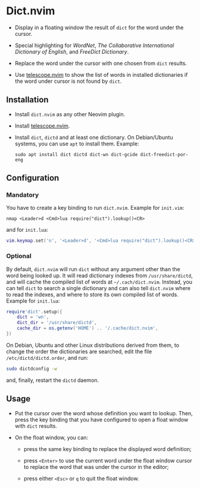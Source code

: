# Dict.nvim

  - Display in a floating window the result of `dict` for the word under the cursor.

  - Special highlighting for _WordNet_, _The Collaborative International
    Dictionary of English_, and _FreeDict Dictionary_.

  - Replace the word under the cursor with one chosen from `dict` results.

  - Use [telescope.nvim](https://github.com/nvim-telescope/telescope.nvim) to show the list of words in installed dictionaries
    if the word under cursor is not found by `dict`.

## Installation

  - Install `dict.nvim` as any other Neovim plugin.

  - Install [telescope.nvim](https://github.com/nvim-telescope/telescope.nvim).

  - Install `dict`, `dictd` and at least one dictionary.
    On Debian/Ubuntu systems, you can use `apt` to install them. Example:

    ```
    sudo apt install dict dictd dict-wn dict-gcide dict-freedict-por-eng
    ```

## Configuration

### Mandatory

You have to create a key binding to run `dict.nvim`. Example for `init.vim`:

```vim
nmap <Leader>d <Cmd>lua require("dict").lookup()<CR>
```

and for `init.lua`:

```lua
vim.keymap.set('n', '<Leader>d', '<Cmd>lua require("dict").lookup()<CR>')
```

### Optional

By default, `dict.nvim` will run `dict` without any argument other than the word
being looked up. It will read dictionary indexes from `/usr/share/dictd`,
and will cache the compiled list of words at `~/.cach/dict.nvim`. Instead,
you can tell `dict` to search a single dictionary and can also tell
`dict.nvim` where to read the indexes, and where to store its own compiled
list of words. Example for `init.lua`:

```lua
require'dict'.setup({
    dict = 'wn',
    dict_dir = '/usr/share/dictd',
    cache_dir = os.getenv('HOME') .. '/.cache/dict.nvim',
})
```

On Debian, Ubuntu and other Linux distributions derived from them, to change
the order the dictionaries are searched, edit the file
`/etc/dictd/dictd.order`, and run:

```sh
sudo dictdconfig -w
```

and, finally, restart the `dictd` daemon.

## Usage

- Put the cursor over the word whose definition you want to lookup. Then,
  press the key binding that you have configured to open a float window with
  `dict` results.

- On the float window, you can:

  - press the same key binding to replace the displayed word definition;

  - press `<Enter>` to use the current word under the float window cursor to
    replace the word that was under the cursor in the editor;

  - press either `<Esc>` or `q` to quit the float window.

